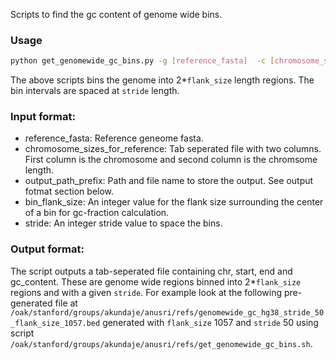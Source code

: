 Scripts to find the gc content of genome wide bins.

### Usage

```bash 
python get_genomewide_gc_bins.py -g [reference_fasta]  -c [chromosome_sizes_for_reference] -o [output_path_prefix]  -f [bin_flank_size] --s [stride]
```

The above scripts bins the genome into 2*`flank_size` length regions. The bin intervals are spaced at `stride` length.

### Input format:

- reference_fasta: Reference geneome fasta.
- chromosome_sizes_for_reference: Tab seperated file with two columns. First column is the chromosome and second column is the chromsome length.
- output_path_prefix: Path and file name to store the output. See output fotmat section below.
- bin_flank_size: An integer value for the flank size surrounding the center of a bin for gc-fraction calculation.
- stride: An integer stride value to space the bins.

### Output format:

The script outputs a tab-seperated file containing chr, start, end and gc_content. These are genome wide regions binned into 2*`flank_size` regions and with a given `stride`. 
For example look at the following pre-generated file at `/oak/stanford/groups/akundaje/anusri/refs/genomewide_gc_hg38_stride_50_flank_size_1057.bed` generated with `flank_size` 1057 and `stride` 50 using script `/oak/stanford/groups/akundaje/anusri/refs/get_genomewide_gc_bins.sh`.
